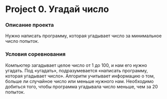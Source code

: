 # Project 0. Угадай число

### Описание проекта

Нужно написать программу, которая угадывает число за минимальное число попыток.

### Условия соревнования

Компьютер загадывает целое число от 1 до 100, и нам его нужно угадать. Под «угадать», подразумевается «написать программу, которая угадывает число».
    Алгоритм учитывает информацию о том, больше ли случайное число или меньше нужного нам.
    Необходимо добиться того, чтобы программа угадывала число меньше, чем за 20 попыток.

